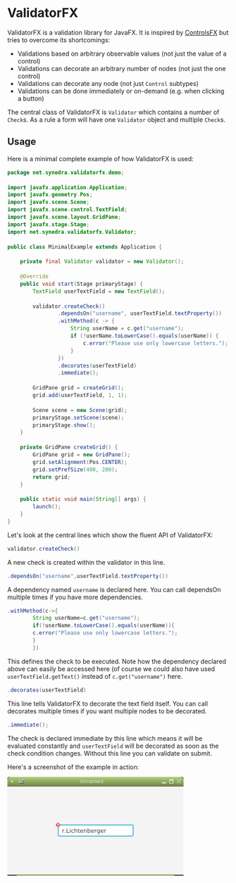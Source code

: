 # ValidatorFX

ValidatorFX is a validation library for JavaFX. It is inspired by [ControlsFX](https://github.com/controlsfx/controlsfx)
but tries to overcome its shortcomings:

* Validations based on arbitrary observable values (not just the value of a control)
* Validations can decorate an arbitrary number of nodes (not just the one control)
* Validations can decorate any node (not just `Control` subtypes)
* Validations can be done immediately or on-demand (e.g. when clicking a button)

The central class of ValidatorFX is `Validator` which contains a number of `Check`s. As a rule a form will have
one `Validator` object and multiple `Check`s.

## Usage

Here is a minimal complete example of how ValidatorFX is used:

```java
package net.synedra.validatorfx.demo;

import javafx.application.Application;
import javafx.geometry.Pos;
import javafx.scene.Scene;
import javafx.scene.control.TextField;
import javafx.scene.layout.GridPane;
import javafx.stage.Stage;
import net.synedra.validatorfx.Validator;

public class MinimalExample extends Application {

    private final Validator validator = new Validator();

    @Override
    public void start(Stage primaryStage) {
        TextField userTextField = new TextField();

        validator.createCheck()
                .dependsOn("username", userTextField.textProperty())
                .withMethod(c -> {
                    String userName = c.get("username");
                    if (!userName.toLowerCase().equals(userName)) {
                        c.error("Please use only lowercase letters.");
                    }
                })
                .decorates(userTextField)
                .immediate();

        GridPane grid = createGrid();
        grid.add(userTextField, 1, 1);

        Scene scene = new Scene(grid);
        primaryStage.setScene(scene);
        primaryStage.show();
    }

    private GridPane createGrid() {
        GridPane grid = new GridPane();
        grid.setAlignment(Pos.CENTER);
        grid.setPrefSize(400, 200);
        return grid;
    }

    public static void main(String[] args) {
        launch();
    }
}
```

Let's look at the central lines which show the fluent API of ValidatorFX:

```java
validator.createCheck()
```

A new check is created within the validator in this line.

```java    
.dependsOn("username",userTextField.textProperty())
```

A dependency named `username` is declared here. You can call dependsOn multiple times if you have more dependencies.

```java
.withMethod(c->{
        String userName=c.get("username");
        if(!userName.toLowerCase().equals(userName)){
        c.error("Please use only lowercase letters.");
        }
        })
```

This defines the check to be executed. Note how the dependency declared above can easily be accessed here (of course we
could also have used `userTextField.getText()` instead of `c.get("username")` here.

```java
.decorates(userTextField)
```

This line tells ValidatorFX to decorate the text field itself. You can call decorates multiple times if you want
multiple nodes to be decorated.

```java
.immediate();
```

The check is declared immediate by this line which means it will be evaluated constantly and `userTextField` will be
decorated as soon as the check condition changes. Without this line you can validate on submit.

Here's a screenshot of the example in action:

![Screenshot of MinimalExample](MinimalDemo.png)